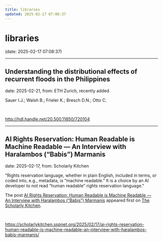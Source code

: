```yaml
---
title: libraries
updated: 2025-02-17 07:08:37
---
```


# libraries

(date: 2025-02-17 07:08:37)

---

## Understanding the distributional effects of recurrent floods in the Philippines

date: 2025-02-21, from: ETH Zurich, recently added

Sauer I.J.; Walsh B.; Frieler K.; Bresch D.N.; Otto C. 

<br> 

<http://hdl.handle.net/20.500.11850/720104>

---

## AI Rights Reservation: Human Readable is Machine Readable — An Interview with Haralambos (“Babis”) Marmanis

date: 2025-02-17, from: Scholarly Kitchen

<p>"Rights reservation language, whether in plain English, included in terms, or coded into, e.g., metadata, is “machine readable.” It is a choice by an AI developer to not read “human readable” rights reservation language."</p>
<p>The post <a href="https://scholarlykitchen.sspnet.org/2025/02/17/ai-rights-reservation-human-readable-is-machine-readable-an-interview-with-haralambos-babis-marmanis/">AI Rights Reservation: Human Readable is Machine Readable &#8212; An Interview with Haralambos (“Babis”) Marmanis</a> appeared first on <a href="https://scholarlykitchen.sspnet.org">The Scholarly Kitchen</a>.</p>
 

<br> 

<https://scholarlykitchen.sspnet.org/2025/02/17/ai-rights-reservation-human-readable-is-machine-readable-an-interview-with-haralambos-babis-marmanis/>


